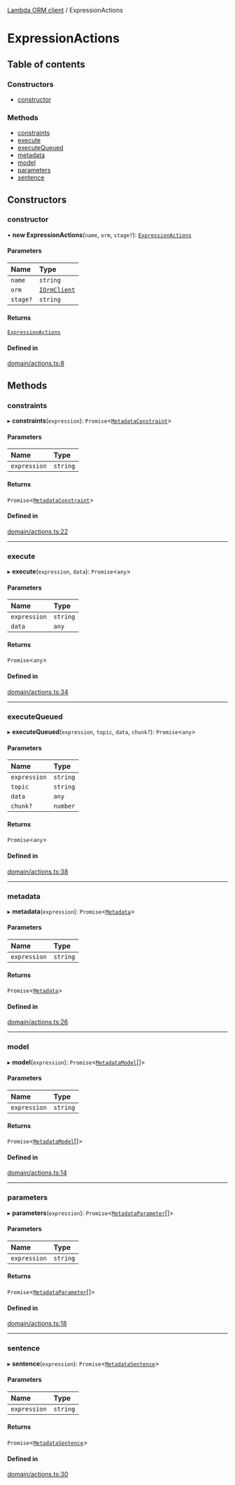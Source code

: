 [Lambda ORM client](../README.md) / ExpressionActions

# ExpressionActions

## Table of contents

### Constructors

- [constructor](ExpressionActions.md#constructor)

### Methods

- [constraints](ExpressionActions.md#constraints)
- [execute](ExpressionActions.md#execute)
- [executeQueued](ExpressionActions.md#executequeued)
- [metadata](ExpressionActions.md#metadata)
- [model](ExpressionActions.md#model)
- [parameters](ExpressionActions.md#parameters)
- [sentence](ExpressionActions.md#sentence)

## Constructors

### constructor

• **new ExpressionActions**(`name`, `orm`, `stage?`): [`ExpressionActions`](ExpressionActions.md)

#### Parameters

| Name | Type |
| :------ | :------ |
| `name` | `string` |
| `orm` | [`IOrmClient`](../interfaces/IOrmClient.md) |
| `stage?` | `string` |

#### Returns

[`ExpressionActions`](ExpressionActions.md)

#### Defined in

[domain/actions.ts:8](https://github.com/FlavioLionelRita/lambdaorm-client-node/blob/cf1dba5/src/lib/domain/actions.ts#L8)

## Methods

### constraints

▸ **constraints**(`expression`): `Promise`<[`MetadataConstraint`](../interfaces/MetadataConstraint.md)\>

#### Parameters

| Name | Type |
| :------ | :------ |
| `expression` | `string` |

#### Returns

`Promise`<[`MetadataConstraint`](../interfaces/MetadataConstraint.md)\>

#### Defined in

[domain/actions.ts:22](https://github.com/FlavioLionelRita/lambdaorm-client-node/blob/cf1dba5/src/lib/domain/actions.ts#L22)

___

### execute

▸ **execute**(`expression`, `data`): `Promise`<`any`\>

#### Parameters

| Name | Type |
| :------ | :------ |
| `expression` | `string` |
| `data` | `any` |

#### Returns

`Promise`<`any`\>

#### Defined in

[domain/actions.ts:34](https://github.com/FlavioLionelRita/lambdaorm-client-node/blob/cf1dba5/src/lib/domain/actions.ts#L34)

___

### executeQueued

▸ **executeQueued**(`expression`, `topic`, `data`, `chunk?`): `Promise`<`any`\>

#### Parameters

| Name | Type |
| :------ | :------ |
| `expression` | `string` |
| `topic` | `string` |
| `data` | `any` |
| `chunk?` | `number` |

#### Returns

`Promise`<`any`\>

#### Defined in

[domain/actions.ts:38](https://github.com/FlavioLionelRita/lambdaorm-client-node/blob/cf1dba5/src/lib/domain/actions.ts#L38)

___

### metadata

▸ **metadata**(`expression`): `Promise`<[`Metadata`](../interfaces/Metadata.md)\>

#### Parameters

| Name | Type |
| :------ | :------ |
| `expression` | `string` |

#### Returns

`Promise`<[`Metadata`](../interfaces/Metadata.md)\>

#### Defined in

[domain/actions.ts:26](https://github.com/FlavioLionelRita/lambdaorm-client-node/blob/cf1dba5/src/lib/domain/actions.ts#L26)

___

### model

▸ **model**(`expression`): `Promise`<[`MetadataModel`](../interfaces/MetadataModel.md)[]\>

#### Parameters

| Name | Type |
| :------ | :------ |
| `expression` | `string` |

#### Returns

`Promise`<[`MetadataModel`](../interfaces/MetadataModel.md)[]\>

#### Defined in

[domain/actions.ts:14](https://github.com/FlavioLionelRita/lambdaorm-client-node/blob/cf1dba5/src/lib/domain/actions.ts#L14)

___

### parameters

▸ **parameters**(`expression`): `Promise`<[`MetadataParameter`](../interfaces/MetadataParameter.md)[]\>

#### Parameters

| Name | Type |
| :------ | :------ |
| `expression` | `string` |

#### Returns

`Promise`<[`MetadataParameter`](../interfaces/MetadataParameter.md)[]\>

#### Defined in

[domain/actions.ts:18](https://github.com/FlavioLionelRita/lambdaorm-client-node/blob/cf1dba5/src/lib/domain/actions.ts#L18)

___

### sentence

▸ **sentence**(`expression`): `Promise`<[`MetadataSentence`](../interfaces/MetadataSentence.md)\>

#### Parameters

| Name | Type |
| :------ | :------ |
| `expression` | `string` |

#### Returns

`Promise`<[`MetadataSentence`](../interfaces/MetadataSentence.md)\>

#### Defined in

[domain/actions.ts:30](https://github.com/FlavioLionelRita/lambdaorm-client-node/blob/cf1dba5/src/lib/domain/actions.ts#L30)
